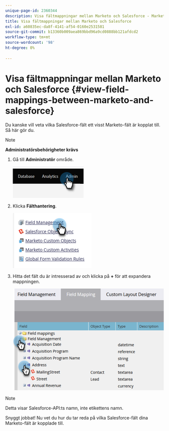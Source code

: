 ```yaml
---
unique-page-id: 2360344
description: Visa fältmappningar mellan Marketo och Salesforce - Marketo Docs - produktdokumentation
title: Visa fältmappningar mellan Marketo och Salesforce
exl-id: a60835ec-da8f-4141-af54-0160e2531581
source-git-commit: b13360b009aea869bbd96a9cd0888bb121afdcd2
workflow-type: tm+mt
source-wordcount: '98'
ht-degree: 0%

---
```


# Visa fältmappningar mellan Marketo och Salesforce {#view-field-mappings-between-marketo-and-salesforce}

Du kanske vill veta vilka Salesforce-fält ett visst Marketo-fält är kopplat till. Så här gör du.

>[!NOTE]
>
>**Administratörsbehörigheter krävs**

1. Gå till **Administratör** område.

   ![](assets/view-field-mappings-between-marketo-and-salesforce-1.png)

1. Klicka **Fälthantering**.

   ![](assets/view-field-mappings-between-marketo-and-salesforce-2.png)

1. Hitta det fält du är intresserad av och klicka på **+** för att expandera mappningen.

   ![](assets/view-field-mappings-between-marketo-and-salesforce-3.png)

>[!NOTE]
>
>Detta visar Salesforce-API:ts namn, inte etikettens namn.

Snyggt jobbat! Nu vet du hur du tar reda på vilka Salesforce-fält dina Marketo-fält är kopplade till.
